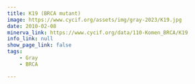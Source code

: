 ```yaml
---
title: K19 (BRCA mutant)
image: https://www.cycif.org/assets/img/gray-2023/K19.jpg
date: 2010-02-08
minerva_link: https://www.cycif.org/data/110-Komen_BRCA/K19
info_link: null
show_page_link: false
tags:
    - Gray
    - BRCA

---
```

